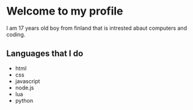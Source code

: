 # Welcome to my profile

I am 17 years old boy from finland that is intrested abaut computers and coding.


## Languages that I do

* html
* css
* javascript
* node.js
* lua
* python
